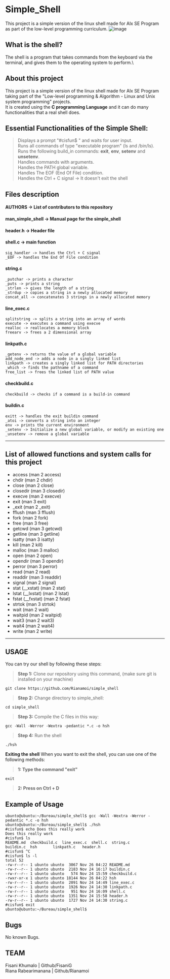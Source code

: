 # Simple_Shell
This project is a simple version of the linux shell made for Alx SE Program as part of the low-level programming curriculum.
![image](https://user-images.githubusercontent.com/111004345/200294494-8df23f08-4ed8-433a-9860-e9c87ba88804.png)

## What is the shell?
The shell is a program that takes commands from the keyboard via the terminal, and gives them to the operating system to perform.\

## About this project
This project is a simple version of the linux shell made for Alx SE Program taking part of the "Low-level programming & Algorithm - Linux and Unix system programming" projects.\
It is created using the **C programming Language** and it can do many functionalities that a real shell does.

## Essential Functionalities of the Simple Shell:
> Displays a prompt "#cisfun$ " and waits for user input.\
> Runs all commands of type "executable program" (ls and /bin/ls).\
> Runs the following build_in commands: **exit**, **env**, **setenv** and **unsetenv**.\
> Handles commands with arguments.\
> Handles the PATH global variable.\
> Handles The EOF (End Of File) condition.\
> Handles the Ctrl + C signal -> It doesn't exit the shell

## Files description
 #### **AUTHORS** -> List of contributors to this repository
 #### **man_simple_shell** -> Manual page for the simple_shell
 #### **header.h** -> Header file
 #### **shell.c** -> main function
	sig_handler -> handles the Ctrl + C signal
	_EOF -> handles the End Of File condition
 #### **string.c**
	_putchar -> prints a character
	_puts -> prints a string
	_strlen -> gives the length of a string
	_strdup -> copies a string in a newly allocated memory
	concat_all -> concatenates 3 strings in a newly allocated memory
 #### **line_exec.c**
	splitstring -> splits a string into an array of words
	execute -> executes a command using execve
	realloc -> reallocates a memory block
	freearv -> frees a 2 dimensional array
 #### **linkpath.c**
	_getenv -> returns the value of a global variable
	add_node_end -> adds a node in a singly linked list
	linkpath -> creates a singly linked list for PATH directories
	_which -> finds the pathname of a command
	free_list -> frees the linked list of PATH value
 #### **checkbuild.c**
	checkbuild -> checks if a command is a build-in command
 #### **buildin.c**
	exitt -> handles the exit buildin command
	_atoi -> converts a string into an integer
	env -> prints the current environment
	_setenv -> Initialize a new global variable, or modify an existing one
	_unsetenv -> remove a global variable

****
## List of allowed functions and system calls for this project
 - access (man 2 access)
 - chdir (man 2 chdir)
 - close (man 2 close)
 - closedir (man 3 closedir)
 - execve (man 2 execve)
 - exit (man 3 exit)
 - _exit (man 2 _exit)
 - fflush (man 3 fflush)
 - fork (man 2 fork)
 - free (man 3 free)
 - getcwd (man 3 getcwd)
 - getline (man 3 getline)
 - isatty (man 3 isatty)
 - kill (man 2 kill)
 - malloc (man 3 malloc)
 - open (man 2 open)
 - opendir (man 3 opendir)
 - perror (man 3 perror)
 - read (man 2 read)
 - readdir (man 3 readdir)
 - signal (man 2 signal)
 - stat (__xstat) (man 2 stat)
 - lstat (__lxstat) (man 2 lstat)
 - fstat (__fxstat) (man 2 fstat)
 - strtok (man 3 strtok)
 - wait (man 2 wait)
 - waitpid (man 2 waitpid)
 - wait3 (man 2 wait3)
 - wait4 (man 2 wait4)
 - write (man 2 write)
****

## USAGE
You can try our shell by following these steps:
> **Step 1:** Clone our repository using this command, (make sure git is installed on your machine)
````
git clone https://github.com/Rianamoi/simple_shell
````
> **Step 2:** Change directory to simple_shell:
````
cd simple_shell
````
> **Step 3:** Compile the C files in this way:
````
gcc -Wall -Werror -Wextra -pedantic *.c -o hsh
````
> **Step 4:** Run the shell
````
./hsh
````
**Exiting the shell**
When you want to exit the shell, you can use one of the following methods:
> **1: Type the command "exit"**
````
exit
````
> **2: Press on Ctrl + D**

## Example of Usage
````
ubunto@ubuntu:~/Bureau/simple_shell$ gcc -Wall -Wextra -Werror -pedantic *.c -o hsh
ubunto@ubuntu:~/Bureau/simple_shell$ ./hsh
#cisfun$ echo Does this really work
Does this really work
#cisfun$ ls
README.md  checkbuild.c  line_exec.c  shell.c  string.c
buildin.c  hsh		 linkpath.c   header.h
#cisfun$ ^C
#cisfun$ ls -l
total 52
-rw-r--r-- 1 ubunto ubunto  3067 Nov 26 04:22 README.md
-rw-r--r-- 1 ubunto ubunto  2183 Nov 24 16:17 buildin.c
-rw-r--r-- 1 ubunto ubunto   574 Nov 24 15:59 checkbuild.c
-rwxr-xr-x 1 ubunto ubunto 18144 Nov 26 04:22 hsh
-rw-r--r-- 1 ubunto ubunto  2091 Nov 24 14:49 line_exec.c
-rw-r--r-- 1 ubunto ubunto  1926 Nov 24 14:30 linkpath.c
-rw-r--r-- 1 ubunto ubunto   951 Nov 24 16:09 shell.c
-rw-r--r-- 1 ubunto ubunto  1351 Nov 24 15:58 header.h
-rw-r--r-- 1 ubunto ubunto  1727 Nov 24 14:30 string.c
#cisfun$ exit
ubunto@ubuntu:~/Bureau/simple_shell$
````
## Bugs
No known Bugs.

## TEAM
Fisani Khumalo | Github/FisaniG\
Riana Rabearimanana | Github/Rianamoi



